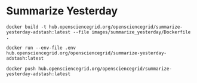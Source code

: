 # Summarize Yesterday

```shell
docker build -t hub.opensciencegrid.org/opensciencegrid/summarize-yesterday-adstash:latest --file images/summarize_yesterday/Dockerfile .
```

```shell
docker run --env-file .env hub.opensciencegrid.org/opensciencegrid/summarize-yesterday-adstash:latest
```

```shell
docker push hub.opensciencegrid.org/opensciencegrid/summarize-yesterday-adstash:latest
```
